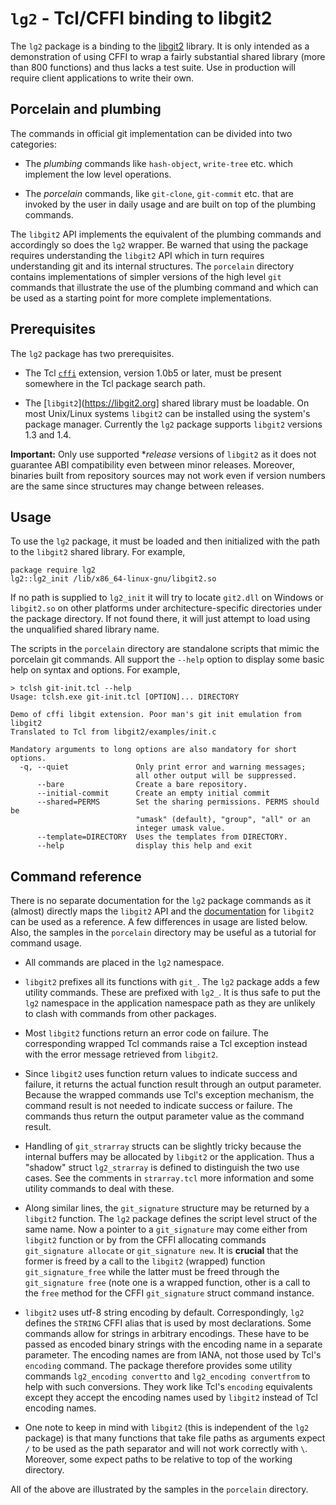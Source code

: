#  `lg2` - Tcl/CFFI binding to libgit2

The `lg2` package is a binding to the [libgit2](https://libgit2.org) library. It
is only intended as a demonstration of using CFFI to wrap a fairly substantial
shared library (more than 800 functions) and thus lacks a test suite. Use in
production will require client applications to write their own.

## Porcelain and plumbing

The commands in official git implementation can be divided into two categories:

* The *plumbing* commands like `hash-object`, `write-tree` etc.
which implement the low level operations.

* The *porcelain* commands, like `git-clone`, `git-commit` etc. that are invoked
by the user in daily usage and are built on top of the plumbing commands.

The `libgit2` API implements the equivalent of the plumbing commands and
accordingly so does the `lg2` wrapper. Be warned that using the package requires
understanding the `libgit2` API which in turn requires understanding git and its
internal structures. The `porcelain` directory contains implementations of
simpler versions of the high level `git` commands that illustrate the use of the
plumbing command and which can be used as a starting point for more complete
implementations.

## Prerequisites

The `lg2` package has two prerequisites.

* The Tcl [`cffi`](https://cffi.magicsplat.com) extension, version 1.0b5 or
later, must be present somewhere in the Tcl package search path.

* The [`libgit2`](https://libgit2.org] shared library must be loadable. On most
Unix/Linux systems `libgit2` can be installed using the system's package
manager. Currently the `lg2` package supports `libgit2` versions 1.3 and 1.4.

**Important:** Only use supported **release* versions of `libgit2` as it does
not guarantee ABI compatibility even between minor releases. Moreover, binaries built
from repository sources may not work even if version numbers are the same since
structures may change between releases. 

## Usage

To use the `lg2` package, it must be loaded and then initialized with the
path to the `libgit2` shared library. For example,

```
package require lg2
lg2::lg2_init /lib/x86_64-linux-gnu/libgit2.so
```

If no path is supplied to `lg2_init` it will try to locate `git2.dll` on
Windows or `libgit2.so` on other platforms under architecture-specific 
directories under the package directory. If not found there, it will just attempt
to load using the unqualified shared library name.

The scripts in the `porcelain` directory are standalone scripts that
mimic the porcelain git commands. All support the `--help` option to 
display some basic help on syntax and options. For example,

```
> tclsh git-init.tcl --help
Usage: tclsh.exe git-init.tcl [OPTION]... DIRECTORY

Demo of cffi libgit extension. Poor man's git init emulation from libgit2
Translated to Tcl from libgit2/examples/init.c

Mandatory arguments to long options are also mandatory for short options.
  -q, --quiet               Only print error and warning messages;
                            all other output will be suppressed.
      --bare                Create a bare repository.
      --initial-commit      Create an empty initial commit
      --shared=PERMS        Set the sharing permissions. PERMS should be
                            "umask" (default), "group", "all" or an
                            integer umask value.
      --template=DIRECTORY  Uses the templates from DIRECTORY.
      --help                display this help and exit
```

## Command reference

There is no separate documentation for the `lg2` package commands as it (almost)
directly maps the `libgit2` API and the
[documentation](https://libgit2.org/libgit2/) for `libgit2` can be used as a
reference. A few differences in usage are listed below. Also, the samples in the
`porcelain` directory may be useful as a tutorial for command usage.

* All commands are placed in the `lg2` namespace.

* `libgit2` prefixes all its functions with `git_`. The `lg2` package adds a few
utility commands. These are prefixed with `lg2_`. It is thus safe to put the
`lg2` namespace in the application namespace path as they are unlikely to clash
with commands from other packages.

* Most `libgit2` functions return an error code on failure. The corresponding
wrapped Tcl commands raise a Tcl exception instead with the error message
retrieved from `libgit2`.

* Since `libgit2` uses function return values to indicate success and failure,
it returns the actual function result through an output parameter. Because the
wrapped commands use Tcl's exception mechanism, the command result is not needed
to indicate success or failure. The commands thus return the output parameter
value as the command result.

* Handling of `git_strarray` structs can be slightly tricky because the internal
buffers may be allocated by `libgit2` or the application. Thus a "shadow" struct
`lg2_strarray` is defined to distinguish the two use cases. See the comments
in `strarray.tcl` more information and some utility commands to deal with these.

* Along similar lines, the `git_signature` structure may be returned by a
`libgit2` function. The `lg2` package defines the script level struct of
the same name. Now a pointer to a `git_signature` may come either from
`libgit2` function or by from the CFFI allocating commands
`git_signature allocate` or `git_signature new`. It is **crucial** that
the former is freed by a call to the `libgit2` (wrapped) function
`git_signature_free` while the latter must be freed through the
`git_signature free` (note one is a wrapped function, other is a call to
the `free` method for the CFFI `git_signature` struct command instance.

* `libgit2` uses utf-8 string encoding by default. Correspondingly, `lg2`
defines the `STRING` CFFI alias that is used by most declarations. Some commands
allow for strings in arbitrary encodings. These have to be passed as
encoded binary strings with the encoding name in a separate parameter.
The encoding names are from IANA, not those used by Tcl's `encoding` command.
The package therefore provides some utility commands `lg2_encoding convertto` and
`lg2_encoding convertfrom` to help with such conversions. They work like
Tcl's `encoding` equivalents except they accept the encoding names used
by `libgit2` instead of Tcl encoding names.

* One note to keep in mind with `libgit2` (this is independent of the `lg2` package)
is that many functions that take file paths as arguments expect `/` to be used as
the path separator and will not work correctly with `\`. Moreover, some expect
paths to be relative to top of the working directory.

All of the above are illustrated by the samples in the `porcelain` directory.
